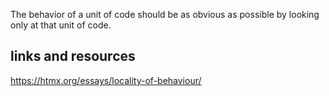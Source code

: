 The behavior of a unit of code should be as obvious as possible by looking only at that unit of code.

## links and resources

https://htmx.org/essays/locality-of-behaviour/